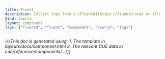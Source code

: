```yaml
---
title: Fluent
description: Collect logs from a [Fluentd](https://fluentd.org) or [Fluent Bit](https://fluentbit.io) agent
kind: source
layout: component
tags: ["fluentd", "fluent", "component", "source", "logs"]
---
```


{{/*This doc is generated using:
     1. The template in layouts/docs/component.html
2. The relevant CUE data in cue/reference/components/...*/}}
